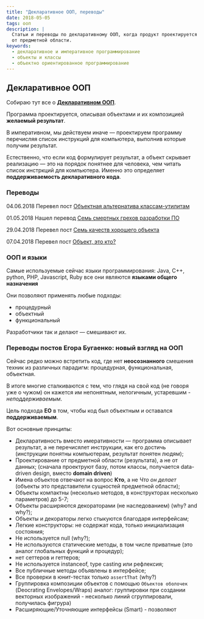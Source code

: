 ```yaml
---
title: "Декларативное ООП, переводы"
date: 2018-05-05
tags: ооп
description: |
  Статьи и переводы по декларативному ООП, когда продукт проектируется 
  от предметной области.  
keywords:
  - декларативное и императивное программирование
  - объекты и классы
  - объектно ориентированное программирование
---
```


## Декларативное ООП

Собираю тут все о [**Декларативном ООП**](/declarative-php.html).

Программа проектируется, описывая объектами и их композицией **желаемый результат**.

В императивном, мы действуем иначе &mdash; проектируем программу перечисляя список инструкций для компьютера,
выполнив которые получим результат.

Естественно, что если код формулирует результат, а объект скрывает реализацию &mdash; это на порядок понятнее для человека,
чем читать список инстркций для компьютера. Именно это определяет **поддерживаемость декларативного кода**.

<!-- ООП дает избыточный инструментарий, позволяет его применять, но нужно менять привычки. -->

<!-- Для неболших проектов нет большой разницы, как проектировать, но как только продукт становится средним или
большим можно пожалеть о выборе императивного подхода в самом его начале.  -->

### Переводы
04.06.2018 Перевел пост [Объектная альтернатива классам-утилитам](/oop-alternative-to-utility-classes.html)

01.05.2018 Нашел перевод [Семь смертных грехов разработки ПО](https://habr.com/post/260241/)

29.04.2018 Перевел пост [Семь качеств хорошего объекта](/yb-seven-virtues-of-good-object.html)

07.04.2018 Перевел пост [Объект, это кто?](/yb-object.html)


### ООП и языки

Самые используемые сейчас языки программирования: Java, C++, python, PHP, Javascript, Ruby
все они являются **языками общего назначения** 

Они позволяют применять любые подходы:
- процедурный 
- объектный
- функциональный

Разработчики так и делают &mdash; смешивают их.

### Переводы постов Егора Бугаенко: новый взгляд на ООП

Сейчас редко можно встретить код, где нет **неосознанного** 
смешения техник из различных парадигм: процедурная, функциональная, объектная.

В итоге многие сталкиваются с тем, что глядя на свой код (не говоря уже о чужом) 
он кажется им непонятным, нелогичным, устаревшим - _неподдерживаемым_.

<!-- 
Распространенный миф: если разработчик пишет классы, он думает, что его код 
объектный. В большинстве случаев это не так. Если взглянуть на такие классы, 
часто это наборы процедур, и если в процедурном программировании их группировали в 
модули, то с появлением классов их стали объединять классами. 

Класс это маленький самодостаточнй механизм, выполняющий свою роль. Класс представляет
понятие из предметной области.
-->


Цель подхода **EO** в том, чтобы код был объектным и оставался **поддерживаемым**.

Вот основные принципы:

- Декларативность вместо имеративности &mdash; программа описывает результат, а не перечисялет инструкции, как его достичь
(инструкции понятны компьютерам, результат понятен людям);
- Проектирование от предметной области (результата), а не от данных; (сначала проектруют базу, потом классы,
получается data-driven design, вместо **domain driven**)
- Имена объектов отвечают на вопрос **Кто**, а не _Что он делает_ (объекты это представители сущностей предметной области);
- Объекты компактны (несколько методов, в конструкторах несколько параметров) до 5-7;
- Объекты расширяются декораторами (не наследованием) (why? and why?);
- Объекты и декораторы легко стыкуются благодаря интерфейсам;
- Легкие конструкторы: не содержат кода, только инициализация состояния;
- Не используется null (why?);
- Не используются статические методы, в том числе приватные (это аналог глобальных функций и процедур);
- нет сеттеров и геттеров;
- Не используется instanceof, type casting или рефлексия;
- Все публичные методы объявлены в интерфейсе;
- Все проверки в юнит-тестах только ``assertThat`` (why?)
- Группировка композиции объектов с помощью ``Объектов оболочек`` (Deocrating Envelopes/Wraps)
аналог: группировки при создании векторных изображений - несколько линий сгруппировали, получилась фигрура)
- Расширяющие/Уточняющие интерфейсы (Smart) - позволяют 


<!-- - Все new только в конструкторе -->





